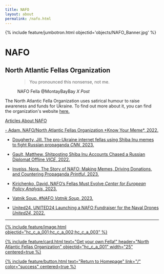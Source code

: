 ```yaml
---
title: NAFO
layout: about
permalink: /nafo.html
---
```

{% include feature/jumbotron.html objectid='objects/NAFO_Banner.jpg' %}

# NAFO

## North Atlantic Fellas Organization

<figure class="text-center">
  <blockquote class="blockquote">
    <p class="mb-0">You pronounced this nonsense, not me.</p>
  
  </blockquote>
  <figcaption class="blockquote-footer">
    NAFO Fella @MontayBayBay <cite title="Source Title">X Post</cite>
  </figcaption>
</figure>

The North Atlantic Fella Organization uses satirical humour to raise awareness and funds for Ukraine. To find out more about it, you can find the organization's website <a href="https://nafo-ofan.org/en-ca">here.

<p class="lead">Articles About NAFO</p>
- Adam. <a href="https://knowyourmeme.com/memes/cultures/nafo-north-atlantic-fella-organization"> NAFO/North Atlantic Fellas Organization *Know Your Meme*, 2022.

- Dougherty, Jill. <a href=https://www.cnn.com/2023/07/11/europe/ukraine-nafo-russian-trolls-intl/index.html> The pro-Ukraine internet fellas using Shiba Inu memes to fight Russian propaganda 
*CNN*, 2023.

- Gault, Matthew.<a href="https://www.vice.com/en/article/shitposting-shiba-inu-accounts-chased-a-russian-diplomat-offline/"> Shitposting Shiba Inu Accounts Chased a Russian Diplomat Offline
*VICE*, 2022.

- Inveiss, Nora. <a href="https://www.printful.com/ca/blog/nafo-interview"> The Story of NAFO: Making Memes, Driving Donations, and Countering Propaganda *Printful*, 2023.

- Kirichenko, David. <a href="https://cepa.org/article/nafos-fellas-must-evolve/"> NAFO’s Fellas Must Evolve 
*Center for European Policy Analysis*, 2023.

- Vatnik Soup. <a href="https://vatniksoup.com/en/soups/205/"> #NAFO *Vatnik Soup*, 2023.

- United24. <a href="https://u24.gov.ua/news/nafo"> UNITED24 Launching a NAFO Fundraiser for the Naval Drones *United24*, 2022.

***


{% include feature/image.html objectid="hc_c_a_001;hc_c_a_002;hc_c_a_003" %}

{% include feature/card.html text="Get your own Fella!" header="North Atlantic Fellas Organization" objectid="hc_c_a_001" width="25" centered=true %}

{% include feature/button.html text="Return to Homepage" link="/" color="success" centered=true %}